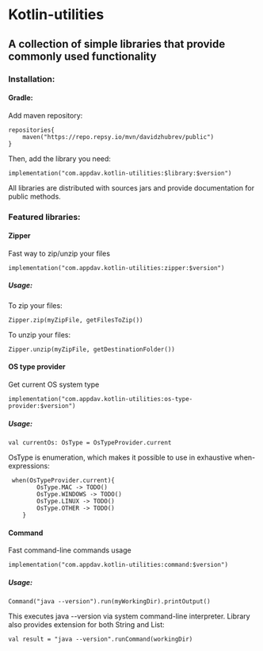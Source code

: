# Kotlin-utilities
## A collection of simple libraries that provide commonly used functionality

### Installation:
#### Gradle:
Add maven repository:
```
repositories{
    maven("https://repo.repsy.io/mvn/davidzhubrev/public")
}
```
Then, add the library you need:
```
implementation("com.appdav.kotlin-utilities:$library:$version")
```
All libraries are distributed with sources jars and provide documentation for public methods.

### Featured libraries:
#### Zipper
Fast way to zip/unzip your files
```
implementation("com.appdav.kotlin-utilities:zipper:$version")
```
##### Usage:
To zip your files:
```
Zipper.zip(myZipFile, getFilesToZip())
```
To unzip your files:
```
Zipper.unzip(myZipFile, getDestinationFolder())
```

#### OS type provider
Get current OS system type
```
implementation("com.appdav.kotlin-utilities:os-type-provider:$version")
```
##### Usage:
```
val currentOs: OsType = OsTypeProvider.current
```
OsType is enumeration, which makes it possible to use in exhaustive when-expressions:
```
 when(OsTypeProvider.current){
        OsType.MAC -> TODO()
        OsType.WINDOWS -> TODO()
        OsType.LINUX -> TODO()
        OsType.OTHER -> TODO()
    }
```

#### Command
Fast command-line commands usage
```
implementation("com.appdav.kotlin-utilities:command:$version")
```
##### Usage:
```
Command("java --version").run(myWorkingDir).printOutput()
```
This executes java --version via system command-line interpreter. 
Library also provides extension for both String and List<String>:
```
val result = "java --version".runCommand(workingDir)
```
